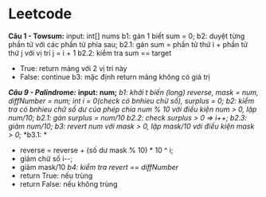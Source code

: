 # Leetcode

**Câu 1 - Towsum:**
input: int[] nums
b1: gán 1 biết sum = 0;
b2: duyệt từng phần tử với các phần tử phía sau;
b2.1: gán sum = phần tử thứ i + phần tử thứ j với vị trí j = i + 1
b2.2: kiểm tra sum == target
 - True: return mảng với 2 vị trí này
 - False: continue
b3: mặc định return mảng không có giá trị

***Câu 9 - Palindrome:***
**input: num;**
*b1: khởi t biến (long) reverse, mask = num, diffNumber = num; int i = 0(check có bnhieu chữ số), surplus = 0;*
*b2: kiểm tra có bnhieu chữ số dư của phép chia num % 10 với điều kiện num > 0, lặp num/10;*
*b2.1: gán surplus = num/10*
*b2.2: check surplus > 0 => i++;*
*b2.3: giảm num/10;*
*b3: revert num với mask > 0, lặp mask/10 với điều kiện mask > 0;*
*b3.1: *
  - reverse = reverse + (số dư mask % 10) * 10 ^ i;
  - giảm chữ số i--;
  - giảm mask/10
*b4: kiểm tra revert == diffNumber*
  - return True: nếu trùng
  - return False: nếu không trùng
